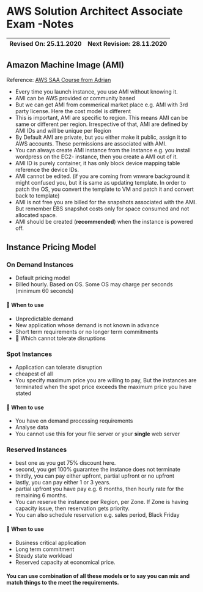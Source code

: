 # AWS Solution Architect Associate Exam -Notes

Revised On: 25.11.2020 | Next Revision: 28.11.2020
-----------------------| -------------------------

## Amazon Machine Image (AMI)

Reference: [AWS SAA Course from Adrian](https://learn.cantrill.io/) 

* Every time you launch instance, you use AMI without knowing it.
* AMI can be AWS provided or community based
* But we can get AMI from commerical market place e.g. AMI with 3rd party license. Here the cost model is different
* This is important, AMI are specific to region. This means AMI can be same or different per region. Irrespective of that, AMI are defined by AMI IDs and will be unique per Region
* By Default AMI are private, but you either make it public, assign it to AWS accounts. These permissions are associated with AMI.
* You can always create AMI instance from the Instance e.g. you install wordpress on the EC2- instance, then you create a AMI out of it. 
* AMI ID is purely container, it has only block device mapping table reference the device IDs.
* AMI cannot be edited. (if you are coming from vmware background it might confused you, but it is same as updating template. In order to patch the OS, you convert the template to VM and patch it and convert back to template)
* AMI is not free you are billed for the snapshots associated with the AMI. But remember EBS snapshot costs only for space consumed and not allocated space.
* AMI should be created (**recommended**) when the instance is powered off.

## Instance Pricing Model

### On Demand Instances

* Default pricing model
* Billed hourly. Based on OS. Some OS may charge per seconds (minimum 60 seconds)

#### :toolbox: When to use

* Unpredictable demand
* New application whose demand is not known in advance
* Short term requirements or no longer term commitments
* :magnet: Which cannot tolerate disruptions

### Spot Instances

* Application can tolerate disruption
* cheapest of all
* You specify maximum price you are willing to pay, But the instances are terminated when the spot price exceeds the maximum price you have stated

#### :toolbox: When to use

* You have on demand processing requirements
* Analyse data
* You cannot use this for your file server or your **single** web server

### Reserved Instances

* best one as you get 75% discount here.
* second, you get 100% guarantee the instance does not terminate
* thirdly, you can pay either upfront, partial upfront or no upfront
* lastly, you can pay either 1 or 3 years.
* partial upfront you have pay e.g. 6 months, then hourly rate for the remaining 6 months.
* You can reserve the instance per Region, per Zone. If Zone is having capacity issue, then reservation gets priority.
* You can also schedule reservation e.g. sales period, Black Friday

#### :toolbox: When to use

* Business critical application
* Long term commitment
* Steady state workload 
* Reserved capacity at economical price.

#### You can use combination of all these models or to say you can mix and match things to the meet the requirements.
